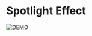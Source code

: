 # Spotlight Effect

[![DEMO](https://twitter.com/anas_araid/status/1601209526249586688)](https://twitter.com/anas_araid/status/1601209526249586688)
